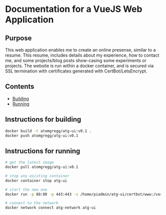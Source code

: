 # Documentation for a VueJS Web Application

## Purpose

This web application enables me to create an online presense, similar to a resume.
This resume, includes details about my experience, how to contact me, and some projects/blog posts show-casing some experiments or projects.
The website is run within a docker container, and is secured via SSL termination with certificates generated with CertBot/LetsEncrypt.

## Contents

- [Building](#instructions-for-building)
- [Running](#instructions-for-running)

## Instructions for building

```bash
docker build -t atomgregg/atg-ui:v0.1 .
docker push atomgregg/atg-ui:v0.1
```

## Instructions for running

```bash
# get the latest image
docker pull atomgregg/atg-ui:v0.1

# stop any existing container
docker container stop atg-ui

# start the new one
docker run -p 80:80 -p 443:443 -v /home/piadmin/atg-ui/certbot/www:/var/www/certbot -v /home/piadmin/atg-ui/certbot/conf:/etc/letsencrypt --name atg-ui -d --rm atomgregg/atg-ui:v0.1

# connect to the network
docker network connect atg-network atg-ui